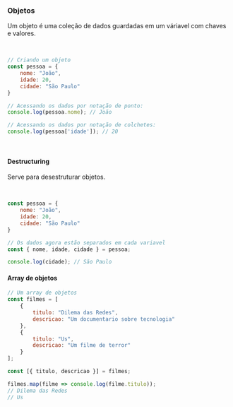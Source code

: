 ### Objetos

Um objeto é uma coleção de dados guardadas em um váriavel com chaves e valores.

<br />

```js
// Criando um objeto
const pessoa = {
    nome: "João",
    idade: 20,
    cidade: "São Paulo"
}

// Acessando os dados por notação de ponto:
console.log(pessoa.nome); // João

// Acessando os dados por notação de colchetes:
console.log(pessoa['idade']); // 20
```

<br />

#### Destructuring

Serve para desestruturar objetos.

<br />

```js
const pessoa = {
    nome: "João",
    idade: 20,
    cidade: "São Paulo"
}

// Os dados agora estão separados em cada variavel
const { nome, idade, cidade } = pessoa;

console.log(cidade); // São Paulo
```

#### Array de objetos

```js
// Um array de objetos
const filmes = [
    {
        titulo: "Dilema das Redes",
        descricao: "Um documentario sobre tecnologia"
    },
    {
        titulo: "Us",
        descricao: "Um filme de terror"
    }
];

const [{ titulo, descricao }] = filmes;

filmes.map(filme => console.log(filme.titulo));
// Dilema das Redes
// Us
```